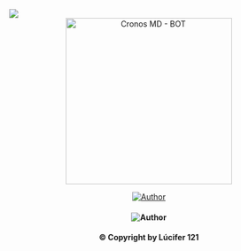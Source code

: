 <img src="https://readme-typing-svg.herokuapp.com/?font=mono&size=30&duration=4000&color=FF0000&center=falso&vCenter=falso&lines=ANA-CAPIVARA+MDS;MAIS+LINDA+DO+BR+✰✰✰;100%+GOSTOSA+✰✰✰;✰ACLARA-121-DOMINA✰">

<div align="center">
<img src="https://i.ibb.co/5GNMG9g/IMG-20231229-WA0040.png" alt="Cronos MD - BOT" width="300" />

</div>
<p align="center">
  <a href="https://github.com/ocarlosplug7/cronos-ofc.git"><img title="Author" src="https://img.shields.io/badge/Nome-Ana Clara-red.svg?style=for-the-badge&logo=github" /></a>
  <h4 align="center">
  <img title="Author" src="https://img.shields.io/badge/Idade-15 Anos-red.svg?style=for-the-badge&logo=github" /></a>
  <h4 align="center">

**© Copyright by Lúcifer 121**

